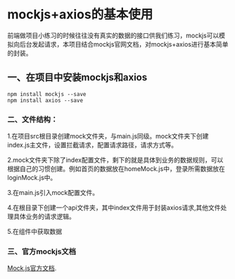 # mockjs+axios的基本使用

前端做项目小练习的时候往往没有真实的数据的接口供我们练习，mockjs可以模拟向后台发起请求，本项目结合mockjs官网文档，对mockjs+axios进行基本简单的封装。

## 一、在项目中安装mockjs和axios
```
npm install mockjs --save
npm install axios --save
```

### 二、文件结构：

1.在项目src根目录创建mock文件夹，与main.js同级。mock文件夹下创建index.js主文件，设置拦截请求，配置请求路径，请求方式等。

2.mock文件夹下除了index配置文件，剩下的就是具体到业务的数据规则，可以根据自己的习惯创建。例如首页的数据放在homeMock.js中，登录所需数据放在loginMock.js中。

3.在main.js引入mock配置文件。

4.在根目录下创建一个api文件夹，其中index文件用于封装axios请求,其他文件处理具体业务的请求逻辑。

5.在组件中获取数据

### 三、官方mockjs文档
[Mock.js官方文档](http://mockjs.com/).

